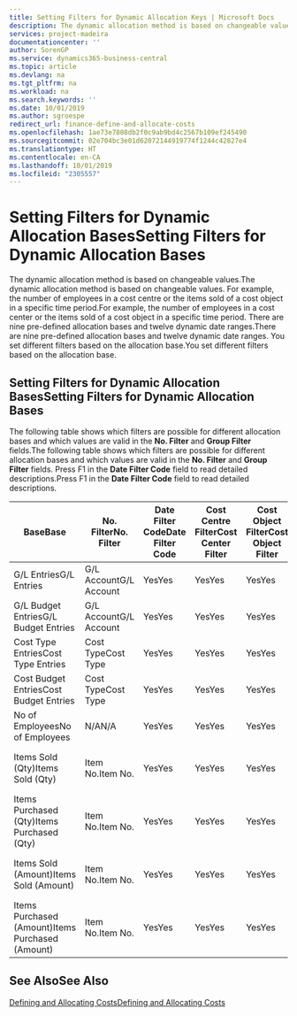 ```yaml
---
title: Setting Filters for Dynamic Allocation Keys | Microsoft Docs
description: The dynamic allocation method is based on changeable values. For example, the number of employees in a cost centre or the items sold of a cost object in a specific time period. There are nine pre-defined allocation bases and twelve dynamic date ranges. You set different filters based on the allocation base.
services: project-madeira
documentationcenter: ''
author: SorenGP
ms.service: dynamics365-business-central
ms.topic: article
ms.devlang: na
ms.tgt_pltfrm: na
ms.workload: na
ms.search.keywords: ''
ms.date: 10/01/2019
ms.author: sgroespe
redirect_url: finance-define-and-allocate-costs
ms.openlocfilehash: 1ae73e7808db2f0c9ab9bd4c2567b109ef245490
ms.sourcegitcommit: 02e704bc3e01d62072144919774f1244c42827e4
ms.translationtype: HT
ms.contentlocale: en-CA
ms.lasthandoff: 10/01/2019
ms.locfileid: "2305557"
---
```

# <a name="setting-filters-for-dynamic-allocation-bases"></a><span data-ttu-id="3fa5a-106">Setting Filters for Dynamic Allocation Bases</span><span class="sxs-lookup"><span data-stu-id="3fa5a-106">Setting Filters for Dynamic Allocation Bases</span></span>
<span data-ttu-id="3fa5a-107">The dynamic allocation method is based on changeable values.</span><span class="sxs-lookup"><span data-stu-id="3fa5a-107">The dynamic allocation method is based on changeable values.</span></span> <span data-ttu-id="3fa5a-108">For example, the number of employees in a cost centre or the items sold of a cost object in a specific time period.</span><span class="sxs-lookup"><span data-stu-id="3fa5a-108">For example, the number of employees in a cost center or the items sold of a cost object in a specific time period.</span></span> <span data-ttu-id="3fa5a-109">There are nine pre-defined allocation bases and twelve dynamic date ranges.</span><span class="sxs-lookup"><span data-stu-id="3fa5a-109">There are nine pre-defined allocation bases and twelve dynamic date ranges.</span></span> <span data-ttu-id="3fa5a-110">You set different filters based on the allocation base.</span><span class="sxs-lookup"><span data-stu-id="3fa5a-110">You set different filters based on the allocation base.</span></span>  

## <a name="setting-filters-for-dynamic-allocation-bases"></a><span data-ttu-id="3fa5a-111">Setting Filters for Dynamic Allocation Bases</span><span class="sxs-lookup"><span data-stu-id="3fa5a-111">Setting Filters for Dynamic Allocation Bases</span></span>  
 <span data-ttu-id="3fa5a-112">The following table shows which filters are possible for different allocation bases and which values are valid in the **No. Filter** and **Group Filter** fields.</span><span class="sxs-lookup"><span data-stu-id="3fa5a-112">The following table shows which filters are possible for different allocation bases and which values are valid in the **No. Filter** and **Group Filter** fields.</span></span> <span data-ttu-id="3fa5a-113">Press F1 in the **Date Filter Code** field to read detailed descriptions.</span><span class="sxs-lookup"><span data-stu-id="3fa5a-113">Press F1 in the **Date Filter Code** field to read detailed descriptions.</span></span>  

|<span data-ttu-id="3fa5a-114">**Base**</span><span class="sxs-lookup"><span data-stu-id="3fa5a-114">**Base**</span></span>|<span data-ttu-id="3fa5a-115">**No. Filter**</span><span class="sxs-lookup"><span data-stu-id="3fa5a-115">**No. Filter**</span></span>|<span data-ttu-id="3fa5a-116">**Date Filter Code**</span><span class="sxs-lookup"><span data-stu-id="3fa5a-116">**Date Filter Code**</span></span>|<span data-ttu-id="3fa5a-117">**Cost Centre Filter**</span><span class="sxs-lookup"><span data-stu-id="3fa5a-117">**Cost Center Filter**</span></span>|<span data-ttu-id="3fa5a-118">**Cost Object Filter**</span><span class="sxs-lookup"><span data-stu-id="3fa5a-118">**Cost Object Filter**</span></span>|<span data-ttu-id="3fa5a-119">**Group Filter**</span><span class="sxs-lookup"><span data-stu-id="3fa5a-119">**Group Filter**</span></span>|  
|--------------|----------------------------------------|----------------------------------------------|------------------------------------------------|------------------------------------------------|------------------------------------------|  
|<span data-ttu-id="3fa5a-120">G/L Entries</span><span class="sxs-lookup"><span data-stu-id="3fa5a-120">G/L Entries</span></span>|<span data-ttu-id="3fa5a-121">G/L Account</span><span class="sxs-lookup"><span data-stu-id="3fa5a-121">G/L Account</span></span>|<span data-ttu-id="3fa5a-122">Yes</span><span class="sxs-lookup"><span data-stu-id="3fa5a-122">Yes</span></span>|<span data-ttu-id="3fa5a-123">Yes</span><span class="sxs-lookup"><span data-stu-id="3fa5a-123">Yes</span></span>|<span data-ttu-id="3fa5a-124">Yes</span><span class="sxs-lookup"><span data-stu-id="3fa5a-124">Yes</span></span>|<span data-ttu-id="3fa5a-125">N/A</span><span class="sxs-lookup"><span data-stu-id="3fa5a-125">N/A</span></span>|  
|<span data-ttu-id="3fa5a-126">G/L Budget Entries</span><span class="sxs-lookup"><span data-stu-id="3fa5a-126">G/L Budget Entries</span></span>|<span data-ttu-id="3fa5a-127">G/L Account</span><span class="sxs-lookup"><span data-stu-id="3fa5a-127">G/L Account</span></span>|<span data-ttu-id="3fa5a-128">Yes</span><span class="sxs-lookup"><span data-stu-id="3fa5a-128">Yes</span></span>|<span data-ttu-id="3fa5a-129">Yes</span><span class="sxs-lookup"><span data-stu-id="3fa5a-129">Yes</span></span>|<span data-ttu-id="3fa5a-130">Yes</span><span class="sxs-lookup"><span data-stu-id="3fa5a-130">Yes</span></span>|<span data-ttu-id="3fa5a-131">G/L Budget Name</span><span class="sxs-lookup"><span data-stu-id="3fa5a-131">G/L Budget Name</span></span>|  
|<span data-ttu-id="3fa5a-132">Cost Type Entries</span><span class="sxs-lookup"><span data-stu-id="3fa5a-132">Cost Type Entries</span></span>|<span data-ttu-id="3fa5a-133">Cost Type</span><span class="sxs-lookup"><span data-stu-id="3fa5a-133">Cost Type</span></span>|<span data-ttu-id="3fa5a-134">Yes</span><span class="sxs-lookup"><span data-stu-id="3fa5a-134">Yes</span></span>|<span data-ttu-id="3fa5a-135">Yes</span><span class="sxs-lookup"><span data-stu-id="3fa5a-135">Yes</span></span>|<span data-ttu-id="3fa5a-136">Yes</span><span class="sxs-lookup"><span data-stu-id="3fa5a-136">Yes</span></span>|<span data-ttu-id="3fa5a-137">N/A</span><span class="sxs-lookup"><span data-stu-id="3fa5a-137">N/A</span></span>|  
|<span data-ttu-id="3fa5a-138">Cost Budget Entries</span><span class="sxs-lookup"><span data-stu-id="3fa5a-138">Cost Budget Entries</span></span>|<span data-ttu-id="3fa5a-139">Cost Type</span><span class="sxs-lookup"><span data-stu-id="3fa5a-139">Cost Type</span></span>|<span data-ttu-id="3fa5a-140">Yes</span><span class="sxs-lookup"><span data-stu-id="3fa5a-140">Yes</span></span>|<span data-ttu-id="3fa5a-141">Yes</span><span class="sxs-lookup"><span data-stu-id="3fa5a-141">Yes</span></span>|<span data-ttu-id="3fa5a-142">Yes</span><span class="sxs-lookup"><span data-stu-id="3fa5a-142">Yes</span></span>|<span data-ttu-id="3fa5a-143">Budget Name</span><span class="sxs-lookup"><span data-stu-id="3fa5a-143">Budget Name</span></span>|  
|<span data-ttu-id="3fa5a-144">No of Employees</span><span class="sxs-lookup"><span data-stu-id="3fa5a-144">No of Employees</span></span>|<span data-ttu-id="3fa5a-145">N/A</span><span class="sxs-lookup"><span data-stu-id="3fa5a-145">N/A</span></span>|<span data-ttu-id="3fa5a-146">Yes</span><span class="sxs-lookup"><span data-stu-id="3fa5a-146">Yes</span></span>|<span data-ttu-id="3fa5a-147">Yes</span><span class="sxs-lookup"><span data-stu-id="3fa5a-147">Yes</span></span>|<span data-ttu-id="3fa5a-148">Yes</span><span class="sxs-lookup"><span data-stu-id="3fa5a-148">Yes</span></span>|<span data-ttu-id="3fa5a-149">N/A</span><span class="sxs-lookup"><span data-stu-id="3fa5a-149">N/A</span></span>|  
|<span data-ttu-id="3fa5a-150">Items Sold (Qty)</span><span class="sxs-lookup"><span data-stu-id="3fa5a-150">Items Sold (Qty)</span></span>|<span data-ttu-id="3fa5a-151">Item No.</span><span class="sxs-lookup"><span data-stu-id="3fa5a-151">Item No.</span></span>|<span data-ttu-id="3fa5a-152">Yes</span><span class="sxs-lookup"><span data-stu-id="3fa5a-152">Yes</span></span>|<span data-ttu-id="3fa5a-153">Yes</span><span class="sxs-lookup"><span data-stu-id="3fa5a-153">Yes</span></span>|<span data-ttu-id="3fa5a-154">Yes</span><span class="sxs-lookup"><span data-stu-id="3fa5a-154">Yes</span></span>|<span data-ttu-id="3fa5a-155">Inventory Posting Group</span><span class="sxs-lookup"><span data-stu-id="3fa5a-155">Inventory Posting Group</span></span>|  
|<span data-ttu-id="3fa5a-156">Items Purchased (Qty)</span><span class="sxs-lookup"><span data-stu-id="3fa5a-156">Items Purchased (Qty)</span></span>|<span data-ttu-id="3fa5a-157">Item No.</span><span class="sxs-lookup"><span data-stu-id="3fa5a-157">Item No.</span></span>|<span data-ttu-id="3fa5a-158">Yes</span><span class="sxs-lookup"><span data-stu-id="3fa5a-158">Yes</span></span>|<span data-ttu-id="3fa5a-159">Yes</span><span class="sxs-lookup"><span data-stu-id="3fa5a-159">Yes</span></span>|<span data-ttu-id="3fa5a-160">Yes</span><span class="sxs-lookup"><span data-stu-id="3fa5a-160">Yes</span></span>|<span data-ttu-id="3fa5a-161">Inventory Posting Group</span><span class="sxs-lookup"><span data-stu-id="3fa5a-161">Inventory Posting Group</span></span>|  
|<span data-ttu-id="3fa5a-162">Items Sold (Amount)</span><span class="sxs-lookup"><span data-stu-id="3fa5a-162">Items Sold (Amount)</span></span>|<span data-ttu-id="3fa5a-163">Item No.</span><span class="sxs-lookup"><span data-stu-id="3fa5a-163">Item No.</span></span>|<span data-ttu-id="3fa5a-164">Yes</span><span class="sxs-lookup"><span data-stu-id="3fa5a-164">Yes</span></span>|<span data-ttu-id="3fa5a-165">Yes</span><span class="sxs-lookup"><span data-stu-id="3fa5a-165">Yes</span></span>|<span data-ttu-id="3fa5a-166">Yes</span><span class="sxs-lookup"><span data-stu-id="3fa5a-166">Yes</span></span>|<span data-ttu-id="3fa5a-167">Inventory Posting Group</span><span class="sxs-lookup"><span data-stu-id="3fa5a-167">Inventory Posting Group</span></span>|  
|<span data-ttu-id="3fa5a-168">Items Purchased (Amount)</span><span class="sxs-lookup"><span data-stu-id="3fa5a-168">Items Purchased (Amount)</span></span>|<span data-ttu-id="3fa5a-169">Item No.</span><span class="sxs-lookup"><span data-stu-id="3fa5a-169">Item No.</span></span>|<span data-ttu-id="3fa5a-170">Yes</span><span class="sxs-lookup"><span data-stu-id="3fa5a-170">Yes</span></span>|<span data-ttu-id="3fa5a-171">Yes</span><span class="sxs-lookup"><span data-stu-id="3fa5a-171">Yes</span></span>|<span data-ttu-id="3fa5a-172">Yes</span><span class="sxs-lookup"><span data-stu-id="3fa5a-172">Yes</span></span>|<span data-ttu-id="3fa5a-173">Inventory Posting Group</span><span class="sxs-lookup"><span data-stu-id="3fa5a-173">Inventory Posting Group</span></span>|  

## <a name="see-also"></a><span data-ttu-id="3fa5a-174">See Also</span><span class="sxs-lookup"><span data-stu-id="3fa5a-174">See Also</span></span>  
[<span data-ttu-id="3fa5a-175">Defining and Allocating Costs</span><span class="sxs-lookup"><span data-stu-id="3fa5a-175">Defining and Allocating Costs</span></span>](finance-define-and-allocate-costs.md)

